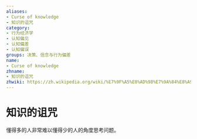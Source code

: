 ```yaml
---
aliases:
- Curse of knowledge
- 知识的诅咒
category:
- 行为经济学
- 认知偏见
- 认知偏差
- 认知偏误
groups: 决策、信念与行为偏差
name:
- Curse of knowledge
zhname:
- 知识的诅咒
zhwiki: https://zh.wikipedia.org/wiki/%E7%9F%A5%E8%AD%98%E7%9A%84%E8%A9%9B%E5%92%92
---
```


# 知识的诅咒

懂得多的人非常难以懂得少的人的角度思考问题。
